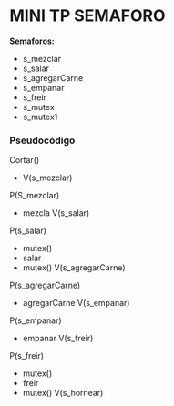 # MINI TP SEMAFORO

**Semaforos:**
- s_mezclar
- s_salar
- s_agregarCarne
- s_empanar
- s_freir
- s_mutex
- s_mutex1

### Pseudocódigo
Cortar()
- V(s_mezclar)
 
P(S_mezclar)
- mezcla
V(s_salar)

P(s_salar)
- mutex() 
- salar
- mutex()
V(s_agregarCarne)

P(s_agregarCarne)
- agregarCarne
V(s_empanar)

P(s_empanar)
- empanar
V(s_freir)

P(s_freir)
- mutex()
- freir
- mutex()
V(s_hornear)
  
